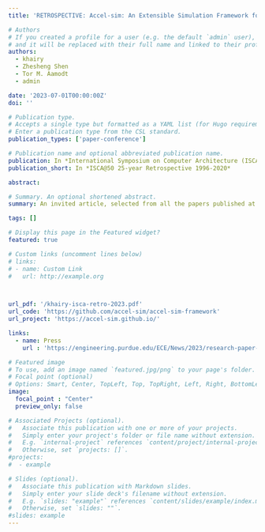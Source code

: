 ```yaml
---
title: 'RETROSPECTIVE: Accel-sim: An Extensible Simulation Framework for Validated GPU Modeling'

# Authors
# If you created a profile for a user (e.g. the default `admin` user), write the username (folder name) here
# and it will be replaced with their full name and linked to their profile.
authors:
  - khairy
  - Zhesheng Shen
  - Tor M. Aamodt
  - admin

date: '2023-07-01T00:00:00Z'
doi: ''

# Publication type.
# Accepts a single type but formatted as a YAML list (for Hugo requirements).
# Enter a publication type from the CSL standard.
publication_types: ['paper-conference']

# Publication name and optional abbreviated publication name.
publication: In *International Symposium on Computer Architecture (ISCA) @50 25-year Retrospective 1996-2020*
publication_short: In *ISCA@50 25-year Retrospective 1996-2020*

abstract: 

# Summary. An optional shortened abstract.
summary: An invited article, selected from all the papers published at ISCA in the last 25 years. The retrospective explores the genesis of the paper, its observed impact and the author's perspective on the lasting effects.

tags: []

# Display this page in the Featured widget?
featured: true

# Custom links (uncomment lines below)
# links:
# - name: Custom Link
#   url: http://example.org



url_pdf: '/khairy-isca-retro-2023.pdf'
url_code: 'https://github.com/accel-sim/accel-sim-framework'
url_project: 'https://accel-sim.github.io/'

links:
  - name: Press
    url : 'https://engineering.purdue.edu/ECE/News/2023/research-paper-from-purdue-prof-tim-rogers-and-former-student-selected-for-isca-50th-anniversary-retrospective'

# Featured image
# To use, add an image named `featured.jpg/png` to your page's folder.
# Focal point (optional)
# Options: Smart, Center, TopLeft, Top, TopRight, Left, Right, BottomLeft, Bottom, BottomRight
image:
  focal_point : "Center"
  preview_only: false

# Associated Projects (optional).
#   Associate this publication with one or more of your projects.
#   Simply enter your project's folder or file name without extension.
#   E.g. `internal-project` references `content/project/internal-project/index.md`.
#   Otherwise, set `projects: []`.
#projects:
#  - example

# Slides (optional).
#   Associate this publication with Markdown slides.
#   Simply enter your slide deck's filename without extension.
#   E.g. `slides: "example"` references `content/slides/example/index.md`.
#   Otherwise, set `slides: ""`.
#slides: example
---
```

